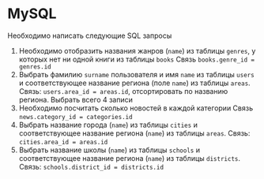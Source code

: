 # MySQL

Необходимо написать следующие SQL запросы  

1. Необходимо отобразить названия жанров (`name`) из таблицы
`genres`, у которых нет ни одной книги из таблицы `books`
Связь `books.genre_id = genres.id`  
2. Выбрать фамилию `surname` пользователя и имя `name` из таблицы
`users` и соответствующее название региона (поле `name`) из
таблицы `areas`. Связь: `users.area_id = areas.id`, отсортировать по
названию региона. Выбрать всего 4 записи  
3. Необходимо посчитать сколько новостей в каждой категории
Связь `news.category_id = categories.id`  
4. Выбрать название города (`name`) из таблицы `cities` и
соответствующее название региона (`name`) из таблицы `areas`.
Связь: `cities.area_id = areas.id`  
5. Выбрать название школы (`name`) из таблицы `schools` и
соответствующее название региона (`name`) из таблицы `districts`.
Связь: `schools.district_id = districts.id`  